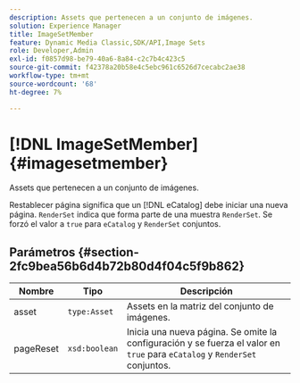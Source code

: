 ```yaml
---
description: Assets que pertenecen a un conjunto de imágenes.
solution: Experience Manager
title: ImageSetMember
feature: Dynamic Media Classic,SDK/API,Image Sets
role: Developer,Admin
exl-id: f0857d98-be79-40a6-8a84-c2c7b4c423c5
source-git-commit: f42378a20b58e4c5ebc961c6526d7cecabc2ae38
workflow-type: tm+mt
source-wordcount: '68'
ht-degree: 7%

---
```


# [!DNL ImageSetMember]{#imagesetmember}

Assets que pertenecen a un conjunto de imágenes.

Restablecer página significa que un [!DNL eCatalog] debe iniciar una nueva página. `RenderSet` indica que forma parte de una muestra `RenderSet`. Se forzó el valor a `true` para `eCatalog` y `RenderSet` conjuntos.

## Parámetros {#section-2fc9bea56b6d4b72b80d4f04c5f9b862}

| Nombre | Tipo | Descripción |
|---|---|---|
| asset | `type:Asset` | Assets en la matriz del conjunto de imágenes. |
| pageReset | `xsd:boolean` | Inicia una nueva página. Se omite la configuración y se fuerza el valor en `true` para `eCatalog` y `RenderSet` conjuntos. |
